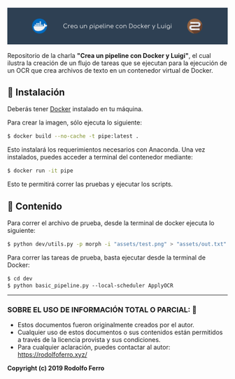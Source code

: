 ![header](assets/docker-luigi.png)

Repositorio de la charla **"Crea un pipeline con Docker y Luigi"**, el cual ilustra la creación de un flujo de tareas que se ejecutan para la ejecución de un OCR que crea archivos de texto en un contenedor virtual de Docker.

## 🐳 Instalación

Deberás tener [Docker](https://www.docker.com/) instalado en tu máquina.

Para crear la imagen, sólo ejecuta lo siguiente:
```bash
$ docker build --no-cache -t pipe:latest .
```

Esto instalará los requerimientos necesarios con Anaconda. Una vez instalados, puedes acceder a terminal del contenedor mediante:
```bash
$ docker run -it pipe
```

Esto te permitirá correr las pruebas y ejecutar los scripts.


## 👾 Contenido

Para correr el archivo de prueba, desde la terminal de docker ejecuta lo siguiente:
```bash
$ python dev/utils.py -p morph -i "assets/test.png" > "assets/out.txt"
```

Para correr las tareas de prueba, basta ejecutar desde la terminal de Docker:
```bash
$ cd dev
$ python basic_pipeline.py --local-scheduler ApplyOCR
```

***

### SOBRE EL USO DE INFORMACIÓN TOTAL O PARCIAL: 🔐
* Estos documentos fueron originalmente creados por el autor.
* Cualquier uso de estos documentos o sus contenidos están permitidos a través de la licencia provista y sus condiciones.
* Para cualquier aclaración, puedes contactar al autor: https://rodolfoferro.xyz/

**Copyright (c) 2019 Rodolfo Ferro**
